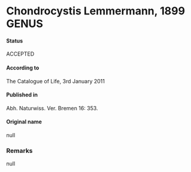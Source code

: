 # Chondrocystis Lemmermann, 1899 GENUS

#### Status
ACCEPTED

#### According to
The Catalogue of Life, 3rd January 2011

#### Published in
Abh. Naturwiss. Ver. Bremen 16: 353.

#### Original name
null

### Remarks
null